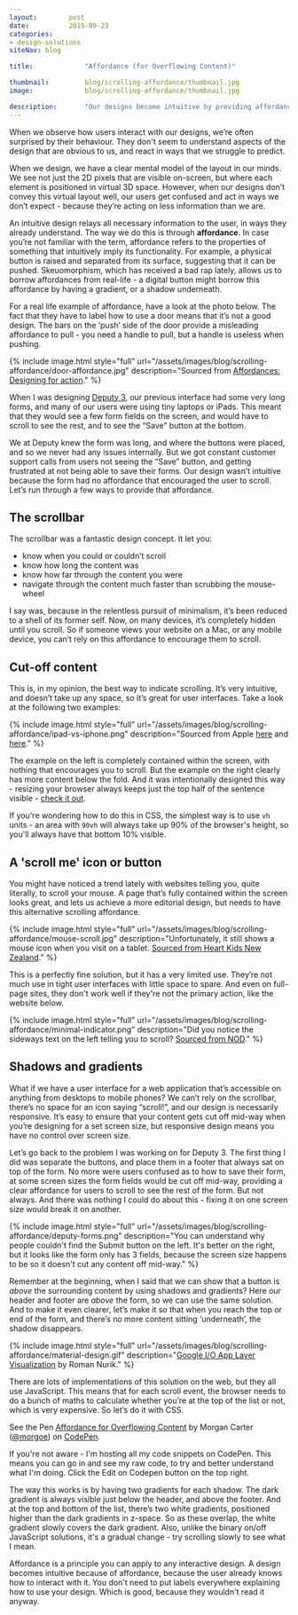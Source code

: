 ```yaml
---
layout:        post
date:          2015-09-23
categories:    
- design-solutions
siteNav: blog

title:             "Affordance (for Overflowing Content)"

thumbnail:         blog/scrolling-affordance/thumbnail.jpg
image:             blog/scrolling-affordance/thumbnail.jpg

description:       "Our designs become intuitive by providing affordance to encourage particular behaviours."
---
```


When we observe how users interact with our designs, we’re often surprised by their behaviour. They don't seem to understand aspects of the design that are obvious to us, and react in ways that we struggle to predict. 

When we design, we have a clear mental model of the layout in our minds. We see not just the 2D pixels that are visible on-screen, but where each element is positioned in virtual 3D space. However, when our designs don’t convey this virtual layout well, our users get confused and act in ways we don’t expect - because they’re acting on less information than we are.

An intuitive design relays all necessary information to the user, in ways they already understand. The way we do this is through **affordance**. In case you’re not familiar with the term, affordance refers to the properties of something that intuitively imply its functionality. For example, a physical button is raised and separated from its surface, suggesting that it can be pushed. Skeuomorphism, which has received a bad rap lately, allows us to borrow affordances from real-life - a digital button might borrow this affordance by having a gradient, or a shadow underneath. 

For a real life example of affordance, have a look at the photo below. The fact that they have to label how to use a door means that it’s not a good design. The bars on the ‘push’ side of the door provide a misleading affordance to pull - you need a handle to pull, but a handle is useless when pushing.

<div class="m-top--sm">
	{% include image.html style="full" url="/assets/images/blog/scrolling-affordance/door-affordance.jpg" description="Sourced from <a href='http://finalmile.in/behaviourarchitecture/affordances-designing-for-action'>Affordances: Designing for action</a>." %}
</div>

When I was designing [Deputy 3](/work/deputy-3/), our previous interface had some very long forms, and many of our users were using tiny laptops or iPads. This meant that they would see a few form fields on the screen, and would have to scroll to see the rest, and to see the “Save” button at the bottom.

We at Deputy knew the form was long, and where the buttons were placed, and so we never had any issues internally. But we got constant customer support calls from users not seeing the “Save” button, and getting frustrated at not being able to save their forms. Our design wasn’t intuitive because the form had no affordance that encouraged the user to scroll. Let’s run through a few ways to provide that affordance.

## The scrollbar
The scrollbar was a fantastic design concept. It let you:

- know when you could or couldn’t scroll
- know how long the content was
- know how far through the content you were
- navigate through the content much faster than scrubbing the mouse-wheel

I say was, because in the relentless pursuit of minimalism, it’s been reduced to a shell of its former self. Now, on many devices, it’s completely hidden until you scroll. So if someone views your website on a Mac, or any mobile device, you can’t rely on this affordance to encourage them to scroll.

## Cut-off content
This is, in my opinion, the best way to indicate scrolling. It’s very intuitive, and doesn’t take up any space, so it’s great for user interfaces. Take a look at the following two examples:

<div class="m-top--sm">
	{% include image.html style="full" url="/assets/images/blog/scrolling-affordance/ipad-vs-iphone.png" description="Sourced from Apple <a href='http://www.apple.com/iphone-6/'>here</a> and <a href='http://www.apple.com/ipad-air-2/'>here</a>." %}
</div>

The example on the left is completely contained within the screen, with nothing that encourages you to scroll. But the example on the right clearly has more content below the fold. And it was intentionally designed this way - resizing your browser always keeps just the top half of the sentence visible - <a href="http://www.apple.com/ipad-air-2/">check it out</a>.

If you're wondering how to do this in CSS, the simplest way is to use `vh` units - an area with `90vh` will always take up 90% of the browser's height, so you'll always have that bottom 10% visible.

## A 'scroll me' icon or button
You might have noticed a trend lately with websites telling you, quite literally, to scroll your mouse. A page that’s fully contained within the screen looks great, and lets us achieve a more editorial design, but needs to have this alternative scrolling affordance.

<div class="m-top--sm">
	{% include image.html style="full" url="/assets/images/blog/scrolling-affordance/mouse-scroll.jpg" description="Unfortunately, it still shows a mouse icon when you visit on a tablet. <a href='http://www.heartkids.co.nz/'>Sourced from Heart Kids New Zealand</a>." %}
</div>

This is a perfectly fine solution, but it has a very limited use. They’re not much use in tight user interfaces with little space to spare. And even on full-page sites, they don't work well if they're not the primary action, like the website below.

<div class="m-top--sm">
	{% include image.html style="full" url="/assets/images/blog/scrolling-affordance/minimal-indicator.png" description="Did you notice the sideways text on the left telling you to scroll? <a href='http://yougotthenod.com/'>Sourced from NOD</a>." %}
</div>

## Shadows and gradients
What if we have a user interface for a web application that’s accessible on anything from desktops to mobile phones? We can’t rely on the scrollbar, there’s no space for an icon saying “scroll!”, and our design is necessarily responsive. It’s easy to ensure that your content gets cut off mid-way when you’re designing for a set screen size, but responsive design means you have no control over screen size.

Let’s go back to the problem I was working on for Deputy 3. The first thing I did was separate the buttons, and place them in a footer that always sat on top of the form. No more were users confused as to how to save their form, at some screen sizes the form fields would be cut off mid-way, providing a clear affordance for users to scroll to see the rest of the form. But not always. And there was nothing I could do about this - fixing it on one screen size would break it on another.

<div class="m-top--sm">
	{% include image.html style="full" url="/assets/images/blog/scrolling-affordance/deputy-forms.png" description="You can understand why people couldn't find the Submit button on the left. It's better on the right, but it looks like the form only has 3 fields, because the screen size happens to be so it doesn't cut any content off mid-way." %}
</div>

Remember at the beginning, when I said that we can show that a button is *above* the surrounding content by using shadows and gradients? Here our header and footer are *above* the form, so we can use the same solution. And to make it even clearer, let’s make it so that when you reach the top or end of the form, and there’s no more content sitting ‘underneath’, the shadow disappears.

<div class="m-top--sm">
	{% include image.html style="full" url="/assets/images/blog/scrolling-affordance/material-design.gif" description="<a href='https://dribbble.com/shots/2238573-Google-I-O-App-Layer-Visualization'>Google I/O App Layer Visualization</a> by Roman Nurik." %}
</div>

There are lots of implementations of this solution on the web, but they all use JavaScript. This means that for each scroll event, the browser needs to do a bunch of maths to calculate whether you’re at the top of the list or not, which is very expensive. So let’s do it with CSS.

<div class="m-top--sm">
	<p data-height="450" data-theme-id="0" data-slug-hash="rVepxe" data-default-tab="result" data-user="morgoe" class='codepen'>See the Pen <a href='http://codepen.io/morgoe/pen/rVepxe/'>Affordance for Overflowing Content</a> by Morgan Carter (<a href='http://codepen.io/morgoe'>@morgoe</a>) on <a href='http://codepen.io'>CodePen</a>.</p>
	<script async src="//assets.codepen.io/assets/embed/ei.js"></script>
	<figcaption>If you're not aware - I'm hosting all my code snippets on CodePen. This means you can go in and see my raw code, to try and better understand what I'm doing. Click the Edit on Codepen button on the top right.</figcaption>
</div>

The way this works is by having two gradients for each shadow. The dark gradient is always visible just below the header, and above the footer. And at the top and bottom of the list, there’s two white gradients, positioned higher than the dark gradients in z-space. So as these overlap, the white gradient slowly covers the dark gradient. Also, unlike the binary on/off JavaScript solutions, it's a gradual change - try scrolling slowly to see what I mean.

Affordance is a principle you can apply to any interactive design. A design becomes intuitive because of affordance, because the user already knows how to interact with it. You don't need to put labels everywhere explaining how to use your design. Which is good, because they wouldn't read it anyway.

[door-affordance]: /assets/images/blog/scrolling-affordance/door-affordance.jpg
[mouse-scroll]: /assets/images/blog/scrolling-affordance/mouse-scroll.jpg
[ipad-vs-iphone]: /assets/images/blog/scrolling-affordance/ipad-vs-iphone.png
[minimal-indicator]: /assets/images/blog/scrolling-affordance/minimal-indicator.png
[deputy-forms]: /assets/images/blog/scrolling-affordance/deputy-forms.png
[google-inbox]: /assets/images/blog/scrolling-affordance/google-inbox.png
[material-design]: /assets/images/blog/scrolling-affordance/material-design.gif
